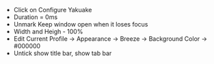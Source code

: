 * Click on Configure Yakuake
* Duration = 0ms
* Unmark Keep window open when it loses focus
* Width and Heigh - 100%
* Edit Current Profile -> Appearance -> Breeze -> Background Color -> #000000
* Untick show title bar, show tab bar